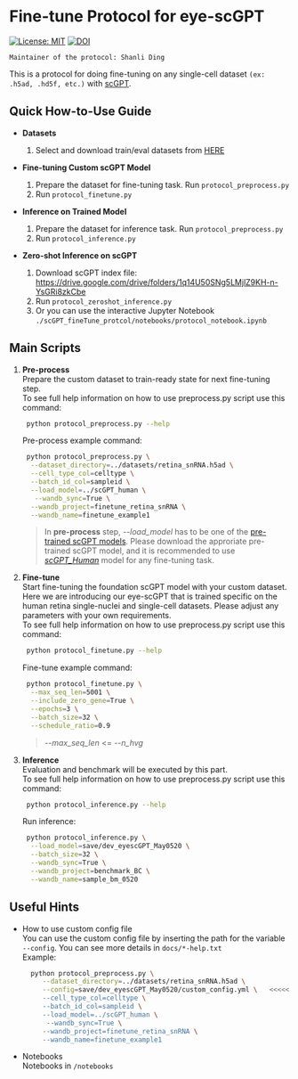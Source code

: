 # Fine-tune Protocol for eye-scGPT
[![License: MIT](https://img.shields.io/badge/License-MIT-yellow.svg)](https://opensource.org/licenses/MIT) [![DOI](https://zenodo.org/badge/DOI/10.5281/zenodo.13863911.svg)](https://doi.org/10.5281/zenodo.13863911)

`Maintainer of the protocol: Shanli Ding`

This is a protocol for doing fine-tuning on any single-cell dataset `(ex: .h5ad, .hd5f, etc.)` with [scGPT](https://www.nature.com/articles/s41592-024-02201-0).

## Quick How-to-Use Guide
* **Datasets**
  1. Select and download train/eval datasets from [HERE](https://zenodo.org/records/13863911)
* **Fine-tuning Custom scGPT Model**
  1. Prepare the dataset for fine-tuning task. Run `protocol_preprocess.py`
  2. Run `protocol_finetune.py`

* **Inference on Trained Model**
  1. Prepare the dataset for inference task. Run `protocol_preprocess.py`
  2. Run `protocol_inference.py`
 
* **Zero-shot Inference on scGPT**
  1. Download scGPT index file: https://drive.google.com/drive/folders/1q14U50SNg5LMjlZ9KH-n-YsGRi8zkCbe
  2. Run `protocol_zeroshot_inference.py`
  3. Or you can use the interactive Jupyter Notebook `./scGPT_fineTune_protcol/notebooks/protocol_notebook.ipynb`

## Main Scripts
1. **Pre-process** \
   Prepare the custom dataset to train-ready state for next fine-tuning step. \
   To see full help information on how to use preprocess.py script use this command:
   ```bash
    python protocol_preprocess.py --help
   ```
   Pre-process example command:
   ```bash
    python protocol_preprocess.py \
     --dataset_directory=../datasets/retina_snRNA.h5ad \
     --cell_type_col=celltype \
     --batch_id_col=sampleid \
     --load_model=../scGPT_human \
      --wandb_sync=True \
     --wandb_project=finetune_retina_snRNA \
     --wandb_name=finetune_example1
   ```
   > In **pre-process** step, *--load_model* has to be one of the [pre-trained scGPT models](https://github.com/bowang-lab/scGPT?tab=readme-ov-file#pretrained-scgpt-model-zoo). Please download the
   approriate pre-trained scGPT model, and it is recommended to use [*scGPT_Human*](https://drive.google.com/drive/folders/1oWh_-ZRdhtoGQ2Fw24HP41FgLoomVo-y) model for any fine-tuning task.

2. **Fine-tune** \
   Start fine-tuning the foundation scGPT model with your custom dataset. Here we are introducing our eye-scGPT that is trained specific on
   the human retina single-nuclei and single-cell datasets. Please adjust any parameters with your own requirements. \
   To see full help information on how to use preprocess.py script use this command:
   ```bash
    python protocol_finetune.py --help
   ```
   Fine-tune example command:
   ```bash
    python protocol_finetune.py \
     --max_seq_len=5001 \
     --include_zero_gene=True \
     --epochs=3 \
     --batch_size=32 \
     --schedule_ratio=0.9
   ```
   > *--max_seq_len* <= *--n_hvg*
   
3. **Inference** \
   Evaluation and benchmark will be executed by this part. \
   To see full help information on how to use preprocess.py script use this command:
   ```bash
    python protocol_inference.py --help
   ```
   Run inference:
   ```bash
    python protocol_inference.py \
     --load_model=save/dev_eyescGPT_May0520 \
     --batch_size=32 \
     --wandb_sync=True \
     --wandb_project=benchmark_BC \
     --wandb_name=sample_bm_0520
   ```
   
## Useful Hints
* How to use custom config file \
   You can use the custom config file by inserting the path for the variable `--config`. You can see more details in `docs/*-help.txt` \
   Example: 
   ```bash
     python protocol_preprocess.py \
        --dataset_directory=../datasets/retina_snRNA.h5ad \
        --config=save/dev_eyescGPT_May0520/custom_config.yml \   <<<<< Custom Config
        --cell_type_col=celltype \
        --batch_id_col=sampleid \
        --load_model=../scGPT_human \
         --wandb_sync=True \
        --wandb_project=finetune_retina_snRNA \
        --wandb_name=finetune_example1
   ```
  
* Notebooks \
   Notebooks in `/notebooks`
